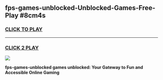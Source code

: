 
## fps-games-unblocked-Unblocked-Games-Free-Play #8cm4s
<h3>
<a href="https://us.freeplayer.one?title=fps-games-unblocked&ref=9M">CLICK TO PLAY</a></h3>
<hr>

<h3>
<a href="https://us.freeplayer.one?title=fps-games-unblocked&ref=9M">CLICK 2 PLAY</a>
  
</h3>

<a href="https://us.freeplayer.one?title=fps-games-unblocked&ref=9M"><img src="https://clearcache.store/games.png"></a>


**fps-games-unblocked games unblocked: Your Gateway to Fun and Accessible Online Gaming**
